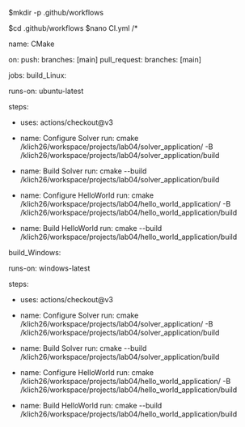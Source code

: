 $mkdir -p .github/workflows

$cd .github/workflows
$nano CI.yml
/*


name: CMake

on:
 push:
  branches: [main]
 pull_request:
  branches: [main]

jobs:
 build_Linux:

  runs-on: ubuntu-latest

  steps:
  - uses: actions/checkout@v3

  - name: Configure Solver
    run: cmake /klich26/workspace/projects/lab04/solver_application/ -B /klich26/workspace/projects/lab04/solver_application/build

  - name: Build Solver
    run: cmake --build /klich26/workspace/projects/lab04/solver_application/build

  - name: Configure HelloWorld
    run: cmake /klich26/workspace/projects/lab04/hello_world_application/ -B /klich26/workspace/projects/lab04/hello_world_application/build

  - name: Build HelloWorld
    run: cmake --build /klich26/workspace/projects/lab04/hello_world_application/build

 build_Windows:

  runs-on: windows-latest

  steps:
  - uses: actions/checkout@v3

  - name: Configure Solver
    run: cmake /klich26/workspace/projects/lab04/solver_application/ -B /klich26/workspace/projects/lab04/solver_application/build

  - name: Build Solver
    run: cmake --build /klich26/workspace/projects/lab04/solver_application/build

  - name: Configure HelloWorld
    run: cmake /klich26/workspace/projects/lab04/hello_world_application/ -B /klich26/workspace/projects/lab04/hello_world_application/build

  - name: Build HelloWorld
    run: cmake --build /klich26/workspace/projects/lab04/hello_world_application/build
